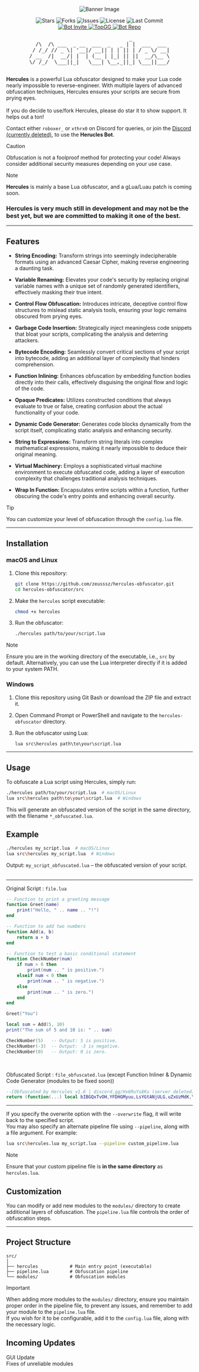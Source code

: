 <p align="center">
  <img src="https://github.com/user-attachments/assets/ff2ed207-c95e-45c3-831f-04a32675dbb5?size=32" alt="Banner Image" />
</p>
<p align="center">
  <img src="https://img.shields.io/github/stars/zeusssz/hercules-obfuscator?style=flat-square" alt="Stars" />
  <img src="https://img.shields.io/github/forks/zeusssz/hercules-obfuscator?style=flat-square" alt="Forks" />
  <img src="https://img.shields.io/github/issues/zeusssz/hercules-obfuscator?style=flat-square" alt="Issues" />
  <img src="https://img.shields.io/github/license/zeusssz/hercules-obfuscator?style=flat-square" alt="License" />
  <img src="https://img.shields.io/github/last-commit/zeusssz/hercules-obfuscator?style=flat-square" alt="Last Commit" />
  <br>
<a href="https://discord.com/oauth2/authorize?client_id=1293608330123804682">
  <img src="https://img.shields.io/badge/Add%20Bot-73658c" alt="Bot Invite" />
</a>
<a href="https://top.gg/bot/1293608330123804682">
  <img src="https://top.gg/api/widget/servers/1293608330123804682.svg" alt="TopGG" />
</a>
<a href="https://github.com/Serpensin/DiscordBots-Hercules">
<img src="https://img.shields.io/badge/Discord%20Bot%20Repo-5865F2" alt="Bot Repo"/>
</a>
</p>
<pre align="center">
                                _            
  /\  /\ ___  _ __  ___  _   _ | |  ___  ___ 
 / /_/ // _ \| '__|/ __|| | | || | / _ \/ __|
/ __  /|  __/| |  | (__ | |_| || ||  __/\__ \
\/ /_/  \___||_|   \___| \__,_||_| \___||___/
    </pre>

**Hercules** is a powerful Lua obfuscator designed to make your Lua code nearly impossible to reverse-engineer. With multiple layers of advanced obfuscation techniques, Hercules ensures your scripts are secure from prying eyes.
<br>
<br>
If you do decide to use/fork Hercules, please do star it to show support. It helps out a ton!
<br>

Contact either `roboxer_` or `xthrx0` on Discord for queries, or join the [Discord (currently deleted)](https://discord.gg/7PnSq7HuJN), to use the **Herucles Bot**.
<br>

>[!CAUTION]
Obfuscation is not a foolproof method for protecting your code! Always consider additional security measures depending on your use case.

>[!NOTE]
**Hercules** is mainly a base Lua obfuscator, and a gLua/Luau patch is coming soon.

### Hercules is very much still in development and may not be the best yet, but we are committed to making it one of the best.
---

## Features

- **String Encoding:** Transform strings into seemingly indecipherable formats using an advanced Caesar Cipher, making reverse engineering a daunting task.

- **Variable Renaming:** Elevates your code's security by replacing original variable names with a unique set of randomly generated identifiers, effectively masking their true intent.

- **Control Flow Obfuscation:** Introduces intricate, deceptive control flow structures to mislead static analysis tools, ensuring your logic remains obscured from prying eyes.

- **Garbage Code Insertion:** Strategically inject meaningless code snippets that bloat your scripts, complicating the analysis and deterring attackers.

- **Bytecode Encoding:** Seamlessly convert critical sections of your script into bytecode, adding an additional layer of complexity that hinders comprehension.

- **Function Inlining:** Enhances obfuscation by embedding function bodies directly into their calls, effectively disguising the original flow and logic of the code.

- **Opaque Predicates:** Utilizes constructed conditions that always evaluate to true or false, creating confusion about the actual functionality of your code.

- **Dynamic Code Generator:** Generates code blocks dynamically from the script itself, complicating static analysis and enhancing security.

- **String to Expressions:** Transform string literals into complex mathematical expressions, making it nearly impossible to deduce their original meaning.

- **Virtual Machinery:** Employs a sophisticated virtual machine environment to execute obfuscated code, adding a layer of execution complexity that challenges traditional analysis techniques.

- **Wrap In Function:** Encapsulates entire scripts within a function, further obscuring the code's entry points and enhancing overall security.

>[!TIP]
>You can customize your level of obfuscation through the `config.lua` file.
---
## Installation

### macOS and Linux

1. Clone this repository:
    ```bash
    git clone https://github.com/zeusssz/hercules-obfuscator.git
    cd hercules-obfuscator/src
    ```

2. Make the `hercules` script executable:
    ```bash
    chmod +x hercules
    ```

3. Run the obfuscator:
    ```bash
    ./hercules path/to/your/script.lua
    ```
>[!NOTE]
>Ensure you are in the working directory of the executable, i.e., `src` by default. Alternatively, you can use the Lua interpreter directly if it is added to your system PATH.

### Windows

1. Clone this repository using Git Bash or download the ZIP file and extract it.

2. Open Command Prompt or PowerShell and navigate to the `hercules-obfuscator` directory.

3. Run the obfuscator using Lua:
    ```cmd
    lua src\hercules path\to\your\script.lua
    ```
---

## Usage

To obfuscate a Lua script using Hercules, simply run:

```bash
./hercules path/to/your/script.lua  # macOS/Linux
lua src\hercules path\to\your\script.lua  # Windows
```

This will generate an obfuscated version of the script in the same directory, with the filename `*_obfuscated.lua`.

## Example

```bash
./hercules my_script.lua  # macOS/Linux
lua src\hercules my_script.lua  # Windows
```

Output:
`my_script_obfuscated.lua` – the obfuscated version of your script.
<br>
<br>

---
Original Script : `file.lua`
```lua
-- Function to print a greeting message
function Greet(name)
    print("Hello, " .. name .. "!")
end

-- Function to add two numbers
function Add(a, b)
    return a + b
end

-- Function to test a basic conditional statement
function CheckNumber(num)
    if num > 0 then
        print(num .. " is positive.")
    elseif num < 0 then
        print(num .. " is negative.")
    else
        print(num .. " is zero.")
    end
end

Greet("You")

local sum = Add(5, 10)
print("The sum of 5 and 10 is: " .. sum)

CheckNumber(5)   -- Output: 5 is positive.
CheckNumber(-3)  -- Output: -3 is negative.
CheckNumber(0)   -- Output: 0 is zero.
```
<br>

Obfuscated Script : `file_obfuscated.lua` (except Function Inliner & Dynamic Code Generator (modules to be fixed soon))
```lua
--[Obfuscated by Hercules v1.6 | discord.gg/Hx6RuYs8Ku (server deleted)]
return (function(...) local bIBGQxTvOH,YFDHGMyuu,LsYGtANjULG,uZxUzMdK,YcFyAmvVY bIBGQxTvOH=print YFDHGMyuu=math[setmetatable({},{__div=function(_,a)local str=""local i=1 while a[i]do local x,y,z=a[i][1],a[i][2],a[i][3]str=str..str.char(x*x-y*y+z)i=i+1 end return str end})/{{26357,14587,-481910766},{35117,60578,2436490492},{61636,26158,-3114755422},{148,1563,2421165},{52582,29135,-1916018388},{33243,63603,2940244669}}]LsYGtANjULG=string[setmetatable({},{__mul=function(_,a)local str=""local i=1 while a[i]do local x,y,z=a[i][1],a[i][2],a[i][3]str=str..str.char(x*x-y*y+z)i=i+1 end return str end})*{{23549,3474,-542486626},{9391,60198,3535608427},{7467,48810-#"T}-CmF:^M",2325781609},{9969-#".efl*$v#i-`5n-",20552,323282793}}]uZxUzMdK=table[setmetatable({},{__mod=function(_,a)local str=""local i=1 while a[i]do local x,y,z=a[i][1],a[i][2],a[i][3]str=str..str.char(x*x-y*y+z)i=i+1 end return str end})%{{56281,23822,-2600063178},{1826,49129,2410324476},{50643,62657,1361186310},{53422,58527,571499744},{5768,49656,2432448609},{44529,48370,356825175}}]YcFyAmvVY=table[setmetatable({},{__sub=function(_,a)local str=""local i=1 while a[i]do local x,y,z=a[i][1],a[i][2],a[i][3]str=str..str.char(x*x-y*y+z)i=i+1 end return str end})-{{47128-#".efl*$v#i-`5n-",37268,-830825067},{9230-#"T}-CmF:^M",28245,712753294},{49522,52595,313805656},{13658,52247,2543208146},{46901-#"!-+khDmg>nFU,.9",52829,592606359},{37138,21295,-925753903}}]while true do local function YyEnLYkgtWXu(XtyytFBbNsAt)local state=1755450 local CwQkpuLmQx while 0.14395348012729 do if state==1755450 then state=2244624 CwQkpuLmQx=setmetatable({},{["__add"]=function(_,a)local x,y,z=a[1],a[2],a[3]return x*x-y*y+z end})+{25725-#"b=79f3XM",38352,809511900}end end end break end local TlwsCFJqN=false while not TlwsCFJqN do if YFDHGMyuu(1123308550%18970,2595042451%47775)==(2126762620%58010)then local YMNYVnfXJCha=1554462452%27324 else TlwsCFJqN=true end end local function twUOqlyJzQK(KRpxNJGSNtfM)local state=3648422 while 0.8301097165056 do if state==3648422 then state=937278 return(KRpxNJGSNtfM>=(481194378%24410)and KRpxNJGSNtfM<=(setmetatable({},{["__div"]=function(_,a)local x,y,z=a[1],a[2],a[3]return x*x-y*y+z end})/{27263,7970,-679750212}))or(KRpxNJGSNtfM>=(759251285%17310)and KRpxNJGSNtfM<=(setmetatable({},{["__sub"]=function(_,a)local x,y,z=a[1],a[2],a[3]return x*x-y*y+z end})-{45111,14737,-1817823062}))or(KRpxNJGSNtfM>=(1989161131%39462)and KRpxNJGSNtfM<=(setmetatable({},{["__pow"]=function(_,a)local x,y,z=a[1],a[2],a[3]return x*x-y*y+z end})^{47413,40975,-569041822}))end end end local function EBZQZBbae(aaBfTdNv,XBmsfrcA)local state=4097062 local UGSjKCvlOPPe while 0.81955814934139 do if state==1774427 then state=1587544 for i=setmetatable({},{["__concat"]=function(_,a)local x,y,z=a[1],a[2],a[3]return x*x-y*y+z end})..{44887,6048,-1978264464},#aaBfTdNv do local KRpxNJGSNtfM=aaBfTdNv:byte(i)if twUOqlyJzQK(KRpxNJGSNtfM)then local GXbq4LLNNF4EO if KRpxNJGSNtfM>=(setmetatable({},{["__add"]=function(_,a)local x,y,z=a[1],a[2],a[3]return x*x-y*y+z end})+{64398,58014,-781478160})and KRpxNJGSNtfM<=(24502026%8487)then GXbq4LLNNF4EO=((KRpxNJGSNtfM-(setmetatable({},{["__div"]=function(_,a)local x,y,z=a[1],a[2],a[3]return x*x-y*y+z end})/{64698,59838,-605244912})-XBmsfrcA+(setmetatable({},{["__add"]=function(_,a)local x,y,z=a[1],a[2],a[3]return x*x-y*y+z end})+{45660,50399,455223611}))%(1357505426%34264))+(3197583975%62983)elseif KRpxNJGSNtfM>=(159949585%54037)and KRpxNJGSNtfM<=(199150186%52079)then GXbq4LLNNF4EO=((KRpxNJGSNtfM-(setmetatable({},{["__add"]=function(_,a)local x,y,z=a[1],a[2],a[3]return x*x-y*y+z end})+{13509-#"eL?^`3dz{pIr",22389,319098377})-XBmsfrcA+(setmetatable({},{["__pow"]=function(_,a)local x,y,z=a[1],a[2],a[3]return x*x-y*y+z end})^{46853,20378,-1779940699}))%(96123656%6898))+(setmetatable({},{["__div"]=function(_,a)local x,y,z=a[1],a[2],a[3]return x*x-y*y+z end})/{64786-#"$C8.L$DfiZN",10336,-4088967664})elseif KRpxNJGSNtfM>=(setmetatable({},{["__pow"]=function(_,a)local x,y,z=a[1],a[2],a[3]return x*x-y*y+z end})^{20518,41279,1282967614})and KRpxNJGSNtfM<=(setmetatable({},{["__div"]=function(_,a)local x,y,z=a[1],a[2],a[3]return x*x-y*y+z end})/{36790,20925,-915648353})then GXbq4LLNNF4EO=((KRpxNJGSNtfM-(setmetatable({},{["__pow"]=function(_,a)local x,y,z=a[1],a[2],a[3]return x*x-y*y+z end})^{34868-#"bmbD4g`wO",25478,-566021300})-XBmsfrcA+(513850742%56754))%(setmetatable({},{["__div"]=function(_,a)local x,y,z=a[1],a[2],a[3]return x*x-y*y+z end})/{6596,44886,1971245806}))+(setmetatable({},{["__pow"]=function(_,a)local x,y,z=a[1],a[2],a[3]return x*x-y*y+z end})^{24696,36362,712302725})end YcFyAmvVY(UGSjKCvlOPPe,LsYGtANjULG(GXbq4LLNNF4EO))else YcFyAmvVY(UGSjKCvlOPPe,LsYGtANjULG(KRpxNJGSNtfM))end end else if state==4097062 then state=1774427 UGSjKCvlOPPe={}end if state==1587544 then state=420618 return uZxUzMdK(UGSjKCvlOPPe)end end end end function OgRfGltoG(name)bIBGQxTvOH(EBZQZBbae(setmetatable({},{__div=function(_,a)local str=""local i=1 while a[i]do local x,y,z=a[i][1],a[i][2],a[i][3]str=str..str.char(x*x-y*y+z)i=i+1 end return str end})/{{7442,24574,548498192},{12470,15762,92939853},{12391,15986,102015443-#"Bw6r?Mh.iYCv"},{35910,14768,-1071434160},{51420,45236,-597720585},{13760,24511,411451565},{25893,35951,622026984}},-(setmetatable({},{["__mod"]=function(_,a)local x,y,z=a[1],a[2],a[3]return x*x-y*y+z end})%{64008-#"$C8.L$DfiZN",38883,-2068435732}))..name..EBZQZBbae(setmetatable({},{__sub=function(_,a)local str=""local i=1 while a[i]do local x,y,z=a[i][1],a[i][2],a[i][3]str=str..str.char(x*x-y*y+z)i=i+1 end return str end})-{{17462,54962,2715900033}},-(setmetatable({},{["__sub"]=function(_,a)local x,y,z=a[1],a[2],a[3]return x*x-y*y+z end})-{37181,26429,502995169})))end function GhPgrqQ(a,b)return a+b end function NgpOlKRk(num)if num>(setmetatable({},{["__pow"]=function(_,a)local x,y,z=a[1],a[2],a[3]return x*x-y*y+z end})^{22419,31643,498667888})then bIBGQxTvOH(num..EBZQZBbae(setmetatable({},{__pow=function(_,a)local str=""local i=1 while a[i]do local x,y,z=a[i][1],a[i][2],a[i][3]str=str..str.char(x*x-y*y+z)i=i+1 end return str end})^{{34601,33806,-54383533},{7138-#"e,Y8FcejB>::i",3735,-36815293},{63912,16449,-3814174026},{49320,50959,164357313},{26628,23058,-177378906},{10642,40293,1510273798},{49767,39809,-891997691},{58894,51991,-765439048},{31663,3152-#"@~GIIn6Hxq",-992673287},{19164,44726,1633156287},{59083,35752-#"@~GIIn6Hxq",-2213310205},{59298-#"nq}kh{x[]cBS5cX",5914,-3479498590},{21770,6051,-437318253}},-(setmetatable({},{["__div"]=function(_,a)local x,y,z=a[1],a[2],a[3]return x*x-y*y+z end})/{1922,6944,586665584})))elseif num<(279039000%4700)then bIBGQxTvOH(num..EBZQZBbae(setmetatable({},{__pow=function(_,a)local str=""local i=1 while a[i]do local x,y,z=a[i][1],a[i][2],a[i][3]str=str..str.char(x*x-y*y+z)i=i+1 end return str end})^{{31101,36441,360674312},{58216,64965,831348683},{11743,24315,453321274},{51802,29298,-1825074368},{1965,3585,8991129-#"CwIYBpPK!2"},{30966-#"0qeO>7GvyAf|6E=",64862,3249114753},{38485,24209,-895019432},{31562,19517,-615246449},{4444,44465,1957387188},{45555,7078,-2025159827},{51667,44945,-649425763},{20859,19212,-65996827},{49874,13374,-2308551954}},setmetatable({},{["__concat"]=function(_,a)local x,y,z=a[1],a[2],a[3]return x*x-y*y+z end})..{62769,15910,-2457905124}))else bIBGQxTvOH(num..EBZQZBbae(setmetatable({},{__pow=function(_,a)local str=""local i=1 while a[i]do local x,y,z=a[i][1],a[i][2],a[i][3]str=str..str.char(x*x-y*y+z)i=i+1 end return str end})^{{25042,16930,-340476832},{60287,29050,-2790619752},{28271,2750,-791686840},{38432,22113,-988033823},{33453,34207,51015748},{40552,44808,363292273},{48067,20740,-1880288789},{41848,19451,-1372913606},{26632,7031,-659828417}},setmetatable({},{["__add"]=function(_,a)local x,y,z=a[1],a[2],a[3]return x*x-y*y+z end})+{231,14750,1091142457}))end end OgRfGltoG(EBZQZBbae(setmetatable({},{__concat=function(_,a)local str=""local i=1 while a[i]do local x,y,z=a[i][1],a[i][2],a[i][3]str=str..str.char(x*x-y*y+z)i=i+1 end return str end})..{{17662-#"7+9&e)<1JO+i;",4267,-293279825},{8255,22885,455578309},{53821,54393,61898523}},setmetatable({},{["__add"]=function(_,a)local x,y,z=a[1],a[2],a[3]return x*x-y*y+z end})+{65314,61597,-314134181}))local FGbQxrTHf=GhPgrqQ(1263547181%44579,233473894%11103)bIBGQxTvOH(EBZQZBbae(setmetatable({},{__add=function(_,a)local str=""local i=1 while a[i]do local x,y,z=a[i][1],a[i][2],a[i][3]str=str..str.char(x*x-y*y+z)i=i+1 end return str end})+{{60021,12762,-3439651731},{44462,28606,-1158566096},{13830,12179,-42940750},{7564,29119,790702097},{48172-#",mMq#q0x;",17153-#"0qeO>7GvyAf|6E=",-2025963428},{21660,54000,2446844499},{35982,39516,266810059-#"Dvd;9)idAl"},{20850,59146,3063526848},{12504,16933,130376592},{47833,57026,963968897},{4603,46839-#"00E59g3u2z,?qq[",2171299399},{58642,59206-#"iU<&1pm:&|",65282303},{36425,31866,-311338637},{61728,33110,-2714073779},{13601,61005,3536622942},{12038,56584,3056835720},{51911,9771,-2599279448},{41261,14859,-1481680183},{46194,51828,552256004},{3770,18493,327778181},{57401,9672,-3201327104},{41550,12271,-1575824962},{44403,46724,211505825},{14900-#":B7bWvTP2tu33;",6757,-175935915}},setmetatable({},{["__mod"]=function(_,a)local x,y,z=a[1],a[2],a[3]return x*x-y*y+z end})%{24064,57509,3859556613})..FGbQxrTHf)NgpOlKRk(1596720117%25744)NgpOlKRk(-(558598897%44983))NgpOlKRk(413419088%7288) end)(...)
```
---

If you specify the overwrite option with the `--overwrite` flag, it will write back to the specified script.
<br>
You may also specify an alternate pipeline file using `--pipeline`, along with a file argument. For example:
```sh
lua src\hercules.lua my_script.lua --pipeline custom_pipeline.lua 
```
>[!NOTE]
>Ensure that your custom pipeline file is **in the same directory** as `hercules.lua`.

## Customization

You can modify or add new modules to the `modules/` directory to create additional layers of obfuscation. The `pipeline.lua` file controls the order of obfuscation steps.

---

## Project Structure

```
src/
│
├── hercules            # Main entry point (executable)
├── pipeline.lua        # Obfuscation pipeline
└── modules/            # Obfuscation modules  
```
>[!IMPORTANT]
>When adding more modules to the `modules/` directory, ensure you maintain proper order in the pipeline file, to prevent any issues, and remember to add your module to the `pipeline.lua` file.
<br>If you wish for it to be configurable, add it to the `config.lua` file, along with the necessary logic.

## Incoming Updates
GUI Update
<br>
Fixes of unreliable modules
